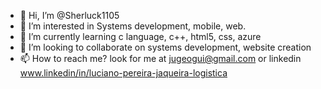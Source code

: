 - 👋 Hi, I’m @Sherluck1105
- 👀 I’m interested in Systems development, mobile, web.
- 🌱 I’m currently learning c language, c++, html5, css, azure
- 💞️ I’m looking to collaborate on systems development, website creation
- 📫 How to reach me? look for me at jugeogui@gmail.com or linkedin www.linkedin/in/luciano-pereira-jaqueira-logistica

<!---
Sherluck1105/Sherluck1105 is a ✨ special ✨ repository because its `README.md` (this file) appears on your GitHub profile.
You can click the Preview link to take a look at your changes.
--->
